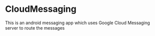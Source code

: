 # CloudMessaging
This is an android messaging app which uses Google Cloud Messaging server to route the messages

